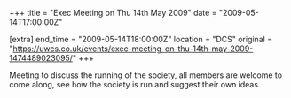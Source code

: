 +++
title = "Exec Meeting on Thu 14th May 2009"
date = "2009-05-14T17:00:00Z"

[extra]
end_time = "2009-05-14T18:00:00Z"
location = "DCS"
original = "https://uwcs.co.uk/events/exec-meeting-on-thu-14th-may-2009-1474489023095/"
+++

Meeting to discuss the running of the society, all members are welcome to come along, see how the society is run and suggest their own ideas.

